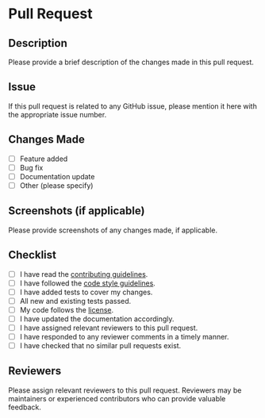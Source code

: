 # Pull Request

## Description

Please provide a brief description of the changes made in this pull request.

## Issue

If this pull request is related to any GitHub issue, please mention it here with the appropriate issue number.

## Changes Made

- [ ] Feature added
- [ ] Bug fix
- [ ] Documentation update
- [ ] Other (please specify)

## Screenshots (if applicable)

Please provide screenshots of any changes made, if applicable.

## Checklist

- [ ] I have read the [contributing guidelines](../CONTRIBUTING.md).
- [ ] I have followed the [code style guidelines](../CONTRIBUTING.md#code-of-conduct).
- [ ] I have added tests to cover my changes.
- [ ] All new and existing tests passed.
- [ ] My code follows the [license](LICENSE.md).
- [ ] I have updated the documentation accordingly.
- [ ] I have assigned relevant reviewers to this pull request.
- [ ] I have responded to any reviewer comments in a timely manner.
- [ ] I have checked that no similar pull requests exist.

## Reviewers

Please assign relevant reviewers to this pull request. Reviewers may be maintainers or experienced contributors who can provide valuable feedback.
